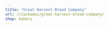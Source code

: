 ```yaml
---
title: "Great Harvest Bread Company"
url: /clackamas/great-harvest-bread-company/
shop: bakery
---
```

